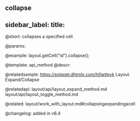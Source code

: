 collapse
---
sidebar_label: 
title: 
---          

@short: collapses a specified cell


@params:




@example:
layout.getCell("id").collapse();


@template: api_method
@descr:

@relatedsample: https://snippet.dhtmlx.com/h0wtlpyk	Layout. Expand/Collapse

@relatedapi:
layout/api/layout_expand_method.md
layout/api/layout_toggle_method.md

@related: layout/work_with_layout.md#collapsingexpandingacell

@changelog: added in v6.4


